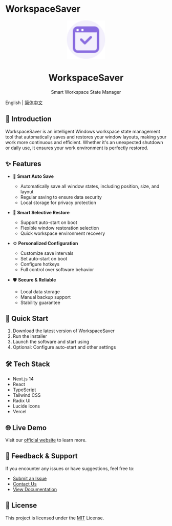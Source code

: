 # WorkspaceSaver

<div align="center">
  <img src="/public/images/logo.svg" alt="WorkspaceSaver Logo" width="120" />
  <h1>WorkspaceSaver</h1>
  <p>Smart Workspace State Manager</p>
</div>

English | [简体中文](./README.md)

## 📖 Introduction

WorkspaceSaver is an intelligent Windows workspace state management tool that automatically saves and restores your window layouts, making your work more continuous and efficient. Whether it's an unexpected shutdown or daily use, it ensures your work environment is perfectly restored.

## ✨ Features

- 🔄 **Smart Auto Save**
  - Automatically save all window states, including position, size, and layout
  - Regular saving to ensure data security
  - Local storage for privacy protection

- 🎯 **Smart Selective Restore**
  - Support auto-start on boot
  - Flexible window restoration selection
  - Quick workspace environment recovery

- ⚙️ **Personalized Configuration**
  - Customize save intervals
  - Set auto-start on boot
  - Configure hotkeys
  - Full control over software behavior

- 🛡️ **Secure & Reliable**
  - Local data storage
  - Manual backup support
  - Stability guarantee

## 🚀 Quick Start

1. Download the latest version of WorkspaceSaver
2. Run the installer
3. Launch the software and start using
4. Optional: Configure auto-start and other settings

## 🛠️ Tech Stack

- Next.js 14
- React
- TypeScript
- Tailwind CSS
- Radix UI
- Lucide Icons
- Vercel

## 🌐 Live Demo

Visit our [official website](https://workspace-saver.vercel.app) to learn more.

## 📝 Feedback & Support

If you encounter any issues or have suggestions, feel free to:

- [Submit an Issue](https://github.com/lemoabc/WorkspaceSaver/issues)
- [Contact Us](https://workspace-saver.vercel.app/contact)
- [View Documentation](https://workspace-saver.vercel.app/help)

## 📜 License

This project is licensed under the [MIT](./LICENSE) License. 